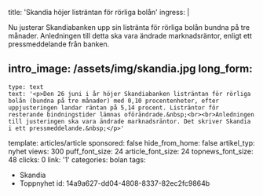 title: 'Skandia höjer listräntan för rörliga bolån'
ingress: |
  <p>Nu justerar Skandiabanken upp sin listränta för rörliga bolån bundna på tre månader. Anledningen till detta ska vara ändrade marknadsräntor, enligt ett pressmeddelande från banken.
  </p>
  
intro_image: /assets/img/skandia.jpg
long_form:
  -
    type: text
    text: '<p>Den 26 juni i år höjer Skandiabanken listräntan för rörliga bolån (bundna på tre månader) med 0,10 procentenheter, efter uppjusteringen landar räntan på 5,14 procent. Listräntor för resterande bindningstider lämnas oförändrade.&nbsp;<br><br>Anledningen till justeringen ska vara ändrade marknadsräntor. Det skriver Skandia i ett pressmeddelande.&nbsp;</p>'
template: articles/article
sponsored: false
hide_from_home: false
artikel_typ: nyhet
views: 300
puff_font_size: 24
article_font_size: 24
topnews_font_size: 48
clicks: 0
link: '1'
categories: bolan
tags:
  - Skandia
  - Toppnyhet
id: 14a9a627-dd04-4808-8337-82ec2fc9864b
